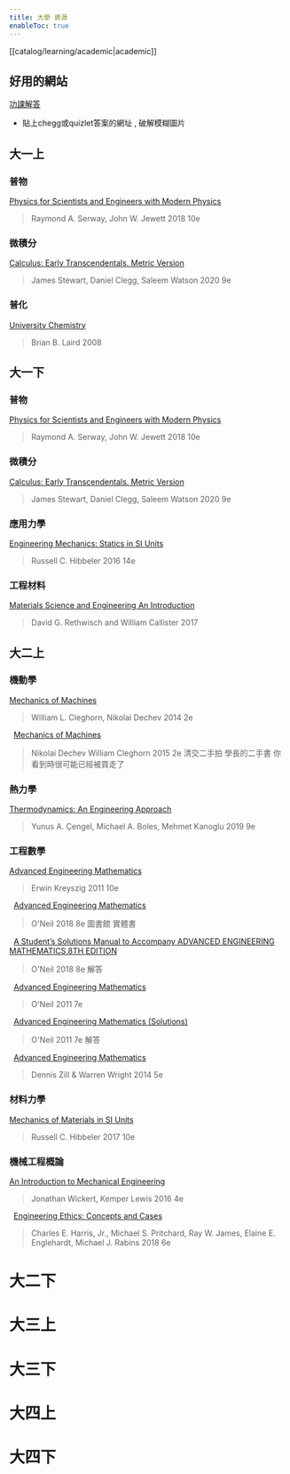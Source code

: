 ```yaml
---
title: 大學 資源
enableToc: true
---
```


[[catalog/learning/academic|academic]]

## 好用的網站
[功課解答](https://homeworkify.net/)
- 貼上chegg或quizlet答案的網址 , 破解模糊圖片

## 大一上

### 普物
[Physics for Scientists and Engineers with Modern Physics](https://zh.b-ok.global/book/5404935/91050e)
>Raymond A. Serway, John W. Jewett
>2018
>10e

### 微積分
[Calculus: Early Transcendentals. Metric Version](https://zh.b-ok.global/book/11748324/218882?dsource=recommend)
>James Stewart, Daniel Clegg, Saleem Watson
>2020
>9e

### 普化
[University Chemistry](https://zh.b-ok.global/book/1213737/ae3c63)
>Brian B. Laird
>2008

## 大一下

### 普物
[Physics for Scientists and Engineers with Modern Physics](https://zh.b-ok.global/book/5404935/91050e)
>Raymond A. Serway, John W. Jewett
>2018
>10e

### 微積分
[Calculus: Early Transcendentals. Metric Version](https://zh.b-ok.global/book/11748324/218882?dsource=recommend)
>James Stewart, Daniel Clegg, Saleem Watson
>2020
>9e

### 應用力學
[Engineering Mechanics: Statics in SI Units](https://zh.1lib.tw/book/5406314/76102e)
>Russell C. Hibbeler
>2016
>14e

### 工程材料
[Materials Science and Engineering An Introduction](https://zh.1lib.tw/book/5558911/7968d2)
>David G. Rethwisch and William Callister
>2017

## 大二上

### 機動學
[Mechanics of Machines](https://zh.1lib.tw/book/11287074/7b4482)
> William L. Cleghorn, Nikolai Dechev
> 2014
> 2e

&nbsp;
[Mechanics of Machines](https://www.facebook.com/groups/817620721658179/search/?q=%E7%86%B1%E5%8A%9B%E5%AD%B8)
> Nikolai Dechev William Cleghorn
> 2015
> 2e
> 清交二手拍 學長的二手書
> 你看到時很可能已經被買走了

### 熱力學
[Thermodynamics: An Engineering Approach](https://zh.1lib.tw/book/3718022/998e03
)
>Yunus A. Çengel, Michael A. Boles, Mehmet Kanoglu
>2019
>9e

### 工程數學
[Advanced Engineering Mathematics](https://zh.b-ok.global/book/1213502/92e465)
>Erwin Kreyszig
>2011
>10e

&nbsp;
[Advanced Engineering Mathematics](https://nycu.primo.exlibrisgroup.com/discovery/fulldisplay?docid=alma991003100059706772&context=L&vid=886UST_NYCU:886UST_NYCU&lang=zh-tw&search_scope=MyInst_and_CI&adaptor=Local%20Search%20Engine&isFrbr=true&tab=Everything&query=any,contains,Advanced%20engineering%20mathematics&sortby=date_d&facet=frbrgroupid,include,9066730246031509253&offset=0)
>O'Neil
>2018
>8e
>圖書館 實體書

&nbsp;
[A Student’s Solutions Manual to Accompany
ADVANCED ENGINEERING MATHEMATICS,8TH EDITION](https://www.cengage.com/resource_uploads/downloads/1305635159_569540.pdf)
>O'Neil
>2018
>8e
>解答

&nbsp;
[Advanced Engineering Mathematics](https://zh.1lib.tw/book/1204958/138e28)
>O'Neil
>2011
>7e

&nbsp;
[Advanced Engineering Mathematics (Solutions) 
](https://zh.1lib.tw/book/1204958/138e28)
>O'Neil
>2011
>7e
>解答

&nbsp;
[Advanced Engineering Mathematics](https://zh.1lib.tw/book/17188617/2929ec)
>Dennis Zill & Warren Wright
>2014
>5e

### 材料力學
[Mechanics of Materials in SI Units
](https://zh.1lib.tw/book/3508140/9fe382?dsource=recommend)
>Russell C. Hibbeler
>2017
>10e

### 機械工程概論
[An Introduction to Mechanical Engineering](https://zh.1lib.tw/book/3583936/ecb0a0)
>Jonathan Wickert, Kemper Lewis
>2016
>4e

&nbsp;
[Engineering Ethics: Concepts and Cases
](https://zh.1lib.tw/book/3669625/015cad)
>Charles E. Harris, Jr., Michael S. Pritchard, Ray W. James, Elaine E. Englehardt, Michael J. Rabins
>2018
>6e

# 大二下
# 大三上
# 大三下
# 大四上
# 大四下
